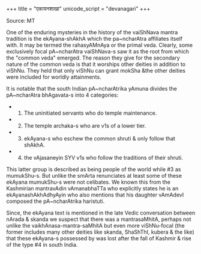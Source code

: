 +++
title = "एकायनशाखा"
unicode_script = "devanagari"
+++

Source: MT

One of the enduring mysteries in the history of the vaiShNava mantra tradition is the ekAyana-shAkhA which the pa~ncharAtra affiliates itself with. It may be termed the rahasyAMnAya or the primal veda. Clearly, some exclusively focal pA~ncharAtra vaiShNava-s saw it as the root from which the "common veda" emerged. The reason they give for the secondary nature of the common veda is that it worships other deities in addition to viShNu. They held that only viShNu can grant mokSha &the other deities were included for worldly attainments. 

It is notable that the south Indian pA~ncharAtrika yAmuna divides the pA~ncharAtra bhAgavata-s into 4 categories: 

- 1) The uninitiated servants who do temple maintenance. 
- 2) The temple archaka-s who are v1s of a lower tier. 
- 3) ekAyana-s who eschew the common shruti & only follow that shAkhA. 
- 4) the vAjasaneyin SYV v1s who follow the traditions of their shruti. 
     
This latter group is described as being people of the world while #3 as mumukShu-s. But unlike the smArta renunciates at least some of these ekAyana mumukShu-s were not celibates. We known this from the Kashmirian mantravAdin vAmanabhaTTa who explicitly states he is an ekAyanashAkhAdhyAyin who also mentions that his daughter vAmAdevI composed the pA~ncharAtrika haristuti. 

Since, the ekAyana text is mentioned in the late Vedic conversation between nArada & skanda we suspect that there was a mantrasaMhitA, perhaps not unlike the vaikhAnasa-mantra-saMhitA but even more viShNu-focal (the former includes many other deities like skanda, ShaShThI, kubera & the like) that these ekAyana-s possessed by was lost after the fall of Kashmir & rise of the type #4 in south India.